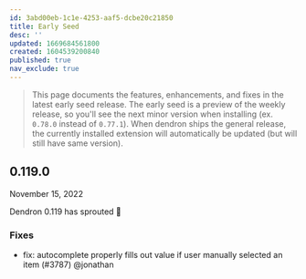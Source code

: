 ```yaml
---
id: 3abd00eb-1c1e-4253-aaf5-dcbe20c21850
title: Early Seed
desc: ''
updated: 1669684561800
created: 1604539200840
published: true
nav_exclude: true
---
```


> This page documents the features, enhancements, and fixes in the latest early seed release. The early seed is a preview of the weekly release, so you'll see the next minor version when installing (ex. `0.78.0` instead of `0.77.1`). When dendron ships the general release, the currently installed extension will automatically be updated (but will still have same version).

## 0.119.0
November 15, 2022

Dendron 0.119 has sprouted 🌱

### Fixes
- fix: autocomplete properly fills out value if user manually selected an item (#3787) @jonathan